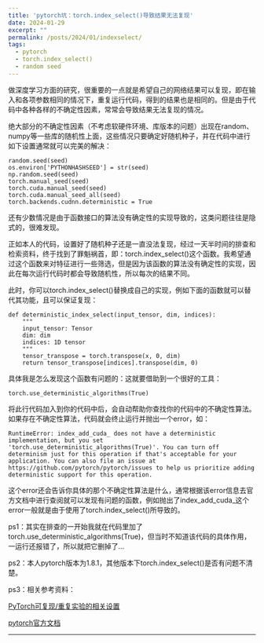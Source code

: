 ```yaml
---
title: 'pytorch坑：torch.index_select()导致结果无法复现'
date: 2024-01-29
excerpt: ""
permalink: /posts/2024/01/indexselect/
tags:
  - pytorch
  - torch.index_select()
  - random seed
---
```


做深度学习方面的研究，很重要的一点就是希望自己的网络结果可以复现，即在输入和各项参数相同的情况下，重复运行代码，得到的结果也是相同的。但是由于代码中各种各样的不确定性因素，常常会导致结果无法复现的情况。

绝大部分的不确定性因素（不考虑软硬件环境、库版本的问题）出现在random、numpy等一些库的随机性上面，这些情况只要确定好随机种子，并在代码中进行如下设置通常就可以完美的解决：

```
random.seed(seed)
os.environ['PYTHONHASHSEED'] = str(seed)
np.random.seed(seed)
torch.manual_seed(seed)
torch.cuda.manual_seed(seed)
torch.cuda.manual_seed_all(seed)
torch.backends.cudnn.deterministic = True
```

还有少数情况是由于函数接口的算法没有确定性的实现导致的，这类问题往往是隐式的，很难发现。

正如本人的代码，设置好了随机种子还是一直没法复现，经过一天半时间的排查和检索资料，终于找到了罪魁祸首，即：torch.index_select()这个函数。我希望通过这个函数来对特征进行一些筛选，但是因为该函数的算法没有确定性的实现，因此在每次运行代码时都会导致随机性，所以每次的结果不同。

此时，你可以torch.index_select()替换成自己的实现，例如下面的函数就可以替代其功能，且可以保证复现：

```
def deterministic_index_select(input_tensor, dim, indices):
    """
    input_tensor: Tensor
    dim: dim 
    indices: 1D tensor
    """
    tensor_transpose = torch.transpose(x, 0, dim)
    return tensor_transpose[indices].transpose(dim, 0)
```

具体我是怎么发现这个函数有问题的：这就要借助到一个很好的工具：

```
torch.use_deterministic_algorithms(True)
```

将此行代码加入到你的代码中后，会自动帮助你查找你的代码中的不确定性算法。如果存在不确定性算法，代码就会终止运行并抛出一个error，如：

```
RuntimeError: index_add_cuda_ does not have a deterministic implementation, but you set 'torch.use_deterministic_algorithms(True)'. You can turn off determinism just for this operation if that's acceptable for your application. You can also file an issue at https://github.com/pytorch/pytorch/issues to help us prioritize adding deterministic support for this operation.
```

这个error还会告诉你具体的那个不确定性算法是什么，通常根据该error信息去官方文档中进行查阅就可以发现有问题的函数，例如抛出了index_add_cuda_这个error一般就是由于使用了torch.index_select()所导致的。

ps1：其实在排查的一开始我就在代码里加了torch.use_deterministic_algorithms(True)，但当时不知道该代码的具体作用，一运行还报错了，所以就把它删掉了...

ps2：本人pytorch版本为1.8.1，其他版本下torch.index_select()是否有问题不清楚。

ps3：相关参考资料：

[PyTorch可复现/重复实验的相关设置](https://zhuanlan.zhihu.com/p/448284000)

[pytorch官方文档](https://pytorch.org/docs/stable/generated/torch.use_deterministic_algorithms.html)




------
